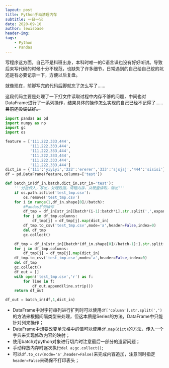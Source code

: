```yaml
---
layout: post
title: Python手动清理内存
subtitle: 一日一记
date: 2020-09-10
author: lewisbase
header-img:
tags: 
    - Python
    - Pandas
---
```


写程序这方面，自己不是科班出身，本科时唯一的C语言课也没有好好听讲。导致后来写代码的时候十分不规范，也缺失了许多细节，日常遇到的自己给自己挖的坑还是有必要记录一下，方便以后复盘。

就像现在，前脚写完的代码后脚就忘了怎么写了……

这段代码主要是处理了一下打文件读取过程中内存不够的问题，中间也对DataFrame进行了一系列操作，结果具体的操作怎么实现的自己已经不记得了……~~目前还没调试好。~~

```python
import pandas as pd
import numpy as np
import gc
import os

feature = ['111,222,333,444',
           '111,222,333,444',
           '111,222,333,444',
           '111,222,333,444',
           '111,222,333,444',
           '111,222,333,444']
dict_in = {'111':'yiyiyi','222':'ererer','333':'sjsjsj','444':'sisisi'}
df = pd.DataFrame(feature,columns=['test'])

def batch_in(df_in,batch,dict_in,str_in='test'):
    '''分批传入，写出，处理数据，清理内存，从硬盘读取，输出'''
    if os.path.isfile('test_tmp.csv'):
        os.remove('test_tmp.csv')
    for i in range(1,df_in.shape[0]//batch):
        #Pandas扩列操作
        df_tmp = df_in[str_in][batch*(i-1):batch*i].str.split(',',expand=True)
        for j in df_tmp.columns:
            df_tmp[j] = df_tmp[j].map(dict_in)
        df_tmp.to_csv('test_tmp.csv',mode='a',header=False,index=0)
        del df_tmp
        gc.collect()

    df_tmp = df_in[str_in][batch*(df_in.shape[0]//batch-1):].str.split(',',expand=True)
    for j in df_tmp.columns:
        df_tmp[j] = df_tmp[j].map(dict_in)
    df_tmp.to_csv('test_tmp.csv',mode='a',header=False,index=0)
    del df_tmp
    gc.collect()
    df_out = []
    with open('test_tmp.csv','r') as f:
        for line in f:
            df_out.append(line.strip())
    return df_out

df_out = batch_in(df,1,dict_in)
```

* DataFrame中对字符串列进行扩列时可以使用`df['column'].str.split(',')`的方法来根据间隔类型来处理，但这本质是Series的方法，DataFrame中只能针对列来操作；
* DataFrame中想要改变单元格中的值可以使用`df.map(dict)`的方法，传入一个字典来实现修改内容的映射；
* 使用batch对python对象进行切片时注意最后一部分的遗留问题；
* 手动释放内存时逐次执行`del a;gc.collect()`;
* 可以`df.to_csv(mode='a',header=False)`来完成内容追加，注意同时指定`header=False`来确保不打印表头；